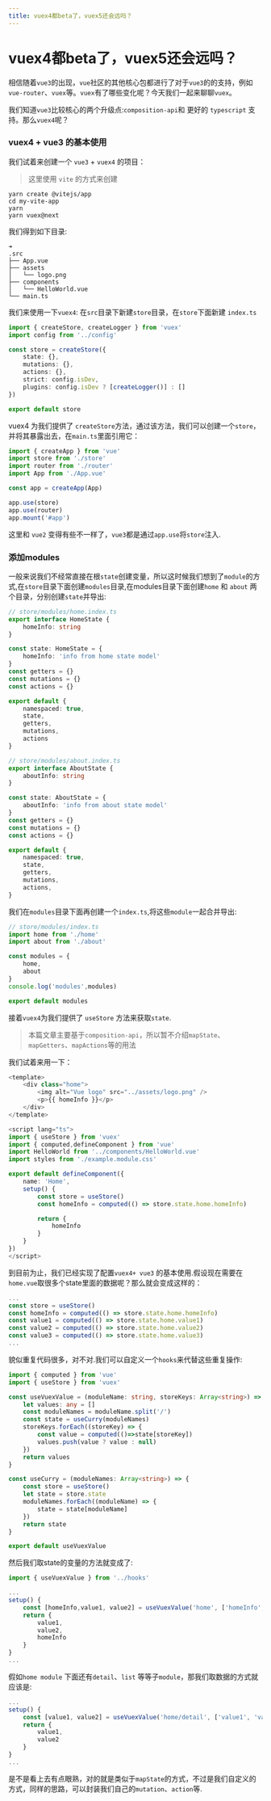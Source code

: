 ```yaml
---
title: vuex4都beta了，vuex5还会远吗？
---
```


# vuex4都beta了，vuex5还会远吗？


相信随着`vue3`的出现，`vue`社区的其他核心包都进行了对于`vue3`的的支持，例如`vue-router`、`vuex`等。`vuex`有了哪些变化呢？今天我们一起来聊聊`vuex`。

我们知道`vue3`比较核心的两个升级点:`composition-api`和 更好的 `typescript` 支持。那么`vuex4`呢？
### vuex4 + vue3 的基本使用
我们试着来创建一个 `vue3` + `vuex4` 的项目：
> 这里使用 `vite` 的方式来创建

```
yarn create @vitejs/app
cd my-vite-app
yarn
yarn vuex@next 
```

我们得到如下目录:
```
➜
.src
├── App.vue
├── assets
│   └── logo.png
├── components
│   └── HelloWorld.vue
└── main.ts
```

我们来使用一下`vuex4`:
在`src`目录下新建`store`目录，在`store`下面新建 `index.ts`

```ts
import { createStore, createLogger } from 'vuex'
import config from '../config'

const store = createStore({
	state: {},
	mutations: {},
	actions: {},
	strict: config.isDev,
	plugins: config.isDev ? [createLogger()] : []
})

export default store
```
vuex4 为我们提供了 `createStore`方法，通过该方法，我们可以创建一个`store`，并将其暴露出去，在`main.ts`里面引用它：

```ts
import { createApp } from 'vue'
import store from './store'
import router from './router'
import App from './App.vue'

const app = createApp(App)

app.use(store)
app.use(router)
app.mount('#app')
```
这里和 `vue2` 变得有些不一样了，`vue3`都是通过`app.use`将`store`注入.

### 添加modules
一般来说我们不经常直接在根`state`创建变量，所以这时候我们想到了`module`的方式,在`store`目录下面创建`modules`目录,在modules目录下面创建`home` 和 `about` 两个目录，分别创建`state`并导出:

```ts
// store/modules/home.index.ts
export interface HomeState {
	homeInfo: string
}

const state: HomeState = {
	homeInfo: 'info from home state model'
}
const getters = {}
const mutations = {}
const actions = {}

export default {
	namespaced: true,
	state,
	getters,
	mutations,
	actions
}

```

```ts
// store/modules/about.index.ts
export interface AboutState {
	aboutInfo: string
}

const state: AboutState = {
	aboutInfo: 'info from about state model'
}
const getters = {}
const mutations = {}
const actions = {}

export default {
	namespaced: true,
	state,
	getters,
	mutations,
	actions,
}
```
我们在`modules`目录下面再创建一个`index.ts`,将这些`module`一起合并导出:

```ts
// store/modules/index.ts
import home from './home'
import about from './about'

const modules = {
    home,
    about
}
console.log('modules',modules)

export default modules
```
接着`vuex4`为我们提供了 `useStore` 方法来获取`state`.
> 本篇文章主要基于`composition-api`，所以暂不介绍`mapState`、`mapGetters`、`mapActions`等的用法

我们试着来用一下：
```ts
<template>
	<div class="home">
		<img alt="Vue logo" src="../assets/logo.png" />
		<p>{{ homeInfo }}</p>
	</div>
</template>

<script lang="ts">
import { useStore } from 'vuex'
import { computed,defineComponent } from 'vue'
import HelloWorld from '../components/HelloWorld.vue'
import styles from './example.module.css'

export default defineComponent({
	name: 'Home',
	setup() {
		const store = useStore()
		const homeInfo = computed(() => store.state.home.homeInfo)

		return {
			homeInfo
		}
	}
})
</script>
```
到目前为止，我们已经实现了配置`vuex4+ vue3` 的基本使用.假设现在需要在`home.vue`取很多个state里面的数据呢？那么就会变成这样的：
```ts
...
const store = useStore()
const homeInfo = computed(() => store.state.home.homeInfo)
const value1 = computed(() => store.state.home.value1)
const value2 = computed(() => store.state.home.value2)
const value3 = computed(() => store.state.home.value3)
...
```
貌似重复代码很多，对不对.我们可以自定义一个`hooks`来代替这些重复操作:

```ts
import { computed } from 'vue'
import { useStore } from 'vuex'

const useVuexValue = (moduleName: string, storeKeys: Array<string>) => {
	let values: any = []
	const moduleNames = moduleName.split('/')
	const state = useCurry(moduleNames)
	storeKeys.forEach((storeKey) => {
		const value = computed(()=>state[storeKey])
		values.push(value ? value : null)
	})
	return values
}

const useCurry = (moduleNames: Array<string>) => {
	const store = useStore()
	let state = store.state
	moduleNames.forEach((moduleName) => {
		state = state[moduleName]
	})
	return state
}

export default useVuexValue
```

然后我们取state的变量的方法就变成了:
```ts
import { useVuexValue } from '../hooks'

...
setup() {
    const [homeInfo,value1, value2] = useVuexValue('home', ['homeInfo','value1', 'value2'])
    return {
        value1,
        value2,
        homeInfo
    }
}
...
```
假如`home module` 下面还有`detail`、`list` 等等子`module`，那我们取数据的方式就应该是:
```ts
...
setup() {
    const [value1, value2] = useVuexValue('home/detail', ['value1', 'value2'])
    return {
        value1,
        value2
    }
}
...
```
是不是看上去有点眼熟，对的就是类似于`mapState`的方式，不过是我们自定义的方式，同样的思路，可以封装我们自己的`mutation`、`action`等.

